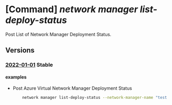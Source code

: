 # [Command] _network manager list-deploy-status_

Post List of Network Manager Deployment Status.

## Versions

### [2022-01-01](/Resources/mgmt-plane/L3N1YnNjcmlwdGlvbnMve30vcmVzb3VyY2Vncm91cHMve30vcHJvdmlkZXJzL21pY3Jvc29mdC5uZXR3b3JrL25ldHdvcmttYW5hZ2Vycy97fS9saXN0ZGVwbG95bWVudHN0YXR1cw==/2022-01-01.xml) **Stable**

<!-- mgmt-plane /subscriptions/{}/resourcegroups/{}/providers/microsoft.network/networkmanagers/{}/listdeploymentstatus 2022-01-01 -->

#### examples

- Post Azure Virtual Network Manager Deployment Status
    ```bash
        network manager list-deploy-status --network-manager-name "testNetworkManager" --deployment-types "Connectivity" "SecurityAdmin" --regions "eastus" "westus" --resource-group "resoureGroupSample"
    ```
